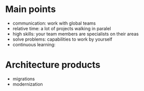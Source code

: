 # Main points
- communication: work with global teams
- relative time: a lot of projects walking in paralel
- high skills: your team members are specialists on their areas
- solve problems: capabilities to work by yourself
- continuous learning:

# Architecture products
- migrations
- modernization
